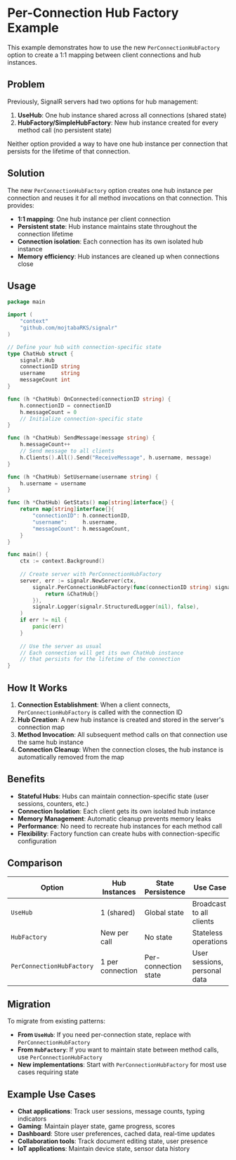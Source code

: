 # Per-Connection Hub Factory Example

This example demonstrates how to use the new `PerConnectionHubFactory` option to create a 1:1 mapping between client connections and hub instances.

## Problem

Previously, SignalR servers had two options for hub management:

1. **UseHub**: One hub instance shared across all connections (shared state)
2. **HubFactory/SimpleHubFactory**: New hub instance created for every method call (no persistent state)

Neither option provided a way to have one hub instance per connection that persists for the lifetime of that connection.

## Solution

The new `PerConnectionHubFactory` option creates one hub instance per connection and reuses it for all method invocations on that connection. This provides:

- **1:1 mapping**: One hub instance per client connection
- **Persistent state**: Hub instance maintains state throughout the connection lifetime
- **Connection isolation**: Each connection has its own isolated hub instance
- **Memory efficiency**: Hub instances are cleaned up when connections close

## Usage

```go
package main

import (
    "context"
    "github.com/mojtabaRKS/signalr"
)

// Define your hub with connection-specific state
type ChatHub struct {
    signalr.Hub
    connectionID string
    username     string
    messageCount int
}

func (h *ChatHub) OnConnected(connectionID string) {
    h.connectionID = connectionID
    h.messageCount = 0
    // Initialize connection-specific state
}

func (h *ChatHub) SendMessage(message string) {
    h.messageCount++
    // Send message to all clients
    h.Clients().All().Send("ReceiveMessage", h.username, message)
}

func (h *ChatHub) SetUsername(username string) {
    h.username = username
}

func (h *ChatHub) GetStats() map[string]interface{} {
    return map[string]interface{}{
        "connectionID": h.connectionID,
        "username":     h.username,
        "messageCount": h.messageCount,
    }
}

func main() {
    ctx := context.Background()
    
    // Create server with PerConnectionHubFactory
    server, err := signalr.NewServer(ctx,
        signalr.PerConnectionHubFactory(func(connectionID string) signalr.HubInterface {
            return &ChatHub{}
        }),
        signalr.Logger(signalr.StructuredLogger(nil), false),
    )
    if err != nil {
        panic(err)
    }
    
    // Use the server as usual
    // Each connection will get its own ChatHub instance
    // that persists for the lifetime of the connection
}
```

## How It Works

1. **Connection Establishment**: When a client connects, `PerConnectionHubFactory` is called with the connection ID
2. **Hub Creation**: A new hub instance is created and stored in the server's connection map
3. **Method Invocation**: All subsequent method calls on that connection use the same hub instance
4. **Connection Cleanup**: When the connection closes, the hub instance is automatically removed from the map

## Benefits

- **Stateful Hubs**: Hubs can maintain connection-specific state (user sessions, counters, etc.)
- **Connection Isolation**: Each client gets its own isolated hub instance
- **Memory Management**: Automatic cleanup prevents memory leaks
- **Performance**: No need to recreate hub instances for each method call
- **Flexibility**: Factory function can create hubs with connection-specific configuration

## Comparison

| Option | Hub Instances | State Persistence | Use Case |
|--------|---------------|-------------------|----------|
| `UseHub` | 1 (shared) | Global state | Broadcast to all clients |
| `HubFactory` | New per call | No state | Stateless operations |
| `PerConnectionHubFactory` | 1 per connection | Per-connection state | User sessions, personal data |

## Migration

To migrate from existing patterns:

- **From `UseHub`**: If you need per-connection state, replace with `PerConnectionHubFactory`
- **From `HubFactory`**: If you want to maintain state between method calls, use `PerConnectionHubFactory`
- **New implementations**: Start with `PerConnectionHubFactory` for most use cases requiring state

## Example Use Cases

- **Chat applications**: Track user sessions, message counts, typing indicators
- **Gaming**: Maintain player state, game progress, scores
- **Dashboard**: Store user preferences, cached data, real-time updates
- **Collaboration tools**: Track document editing state, user presence
- **IoT applications**: Maintain device state, sensor data history
